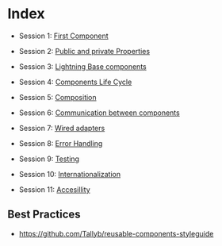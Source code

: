 # Index

* Session 1: [First Component](./session-01:%20First%20Component.md)

* Session 2: [Public and private Properties](./session-02:%20Public%20and%20private%20Properties.md)
* Session 3: [Lightning Base components](./session-03:%20Lightning%20Base%20components.md)
* Session 4: [Components Life Cycle](./session-04:%20Components%20Life%20Cycle.md)
* Session 5: [Composition](./session-05:%20Composition.md)
* Session 6: [Communication between components](./session-06:%20Components%20Communication)
* Session 7: [Wired adapters](./session-07:%20Wired%20adapters.md)
* Session 8: [Error Handling](./session-08:%20Error%20Handling.md)
* Session 9: [Testing](./session-09:%20Testing.md)
* Session 10: [Internationalization](./session-10:%20I18N.md)
* Session 11: [Accesillity](./session-11:%20Accesillity.md)


## Best Practices
* https://github.com/Tallyb/reusable-components-styleguide
